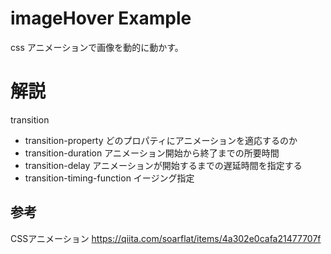 # imageHover Example

css アニメーションで画像を動的に動かす。

# 解説
transition
- transition-property 
どのプロパティにアニメーションを適応するのか
- transition-duration 
アニメーション開始から終了までの所要時間
- transition-delay 
アニメーションが開始するまでの遅延時間を指定する
- transition-timing-function 
イージング指定

## 参考

CSSアニメーション
https://qiita.com/soarflat/items/4a302e0cafa21477707f
